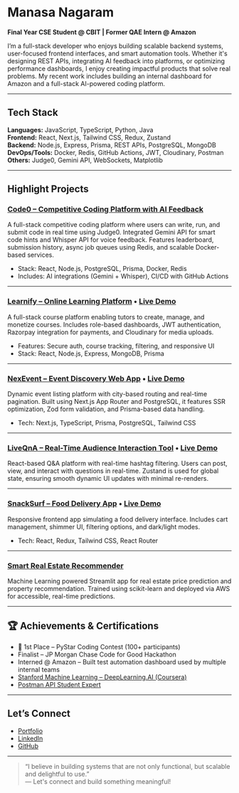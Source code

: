 # Manasa Nagaram

**Final Year CSE Student @ CBIT | Former QAE Intern @ Amazon**

I’m a full-stack developer who enjoys building scalable backend systems, user-focused frontend interfaces, and smart automation tools. Whether it's designing REST APIs, integrating AI feedback into platforms, or optimizing performance dashboards, I enjoy creating impactful products that solve real problems. My recent work includes building an internal dashboard for Amazon and a full-stack AI-powered coding platform.

---

## Tech Stack

**Languages:** JavaScript, TypeScript, Python, Java  
**Frontend:** React, Next.js, Tailwind CSS, Redux, Zustand  
**Backend:** Node.js, Express, Prisma, REST APIs, PostgreSQL, MongoDB  
**DevOps/Tools:** Docker, Redis, GitHub Actions, JWT, Cloudinary, Postman  
**Others:** Judge0, Gemini API, WebSockets, Matplotlib

---

##  Highlight Projects

###  [Code0 – Competitive Coding Platform with AI Feedback](https://github.com/Manasa-iota/code0)

A full-stack competitive coding platform where users can write, run, and submit code in real time using Judge0. Integrated Gemini API for smart code hints and Whisper API for voice feedback. Features leaderboard, submission history, async job queues using Redis, and scalable Docker-based services.

-  Stack: React, Node.js, PostgreSQL, Prisma, Docker, Redis
-  Includes: AI integrations (Gemini + Whisper), CI/CD with GitHub Actions

---

###  [Learnify – Online Learning Platform](https://github.com/Manasa-iota/Learnify) • [Live Demo](https://learnify-frontend-git-main-manasas-projects-331ac1bd.vercel.app)

A full-stack course platform enabling tutors to create, manage, and monetize courses. Includes role-based dashboards, JWT authentication, Razorpay integration for payments, and Cloudinary for media uploads.

- Features: Secure auth, course tracking, filtering, and responsive UI
- Stack: React, Node.js, Express, MongoDB, Prisma

---

###  [NexEvent – Event Discovery Web App](https://github.com/Manasa-iota/nexevent) • [Live Demo](https://nex-event-kp9lnzeol-manasas-projects-331ac1bd.vercel.app)

Dynamic event listing platform with city-based routing and real-time pagination. Built using Next.js App Router and PostgreSQL, it features SSR optimization, Zod form validation, and Prisma-based data handling.

-  Tech: Next.js, TypeScript, Prisma, PostgreSQL, Tailwind CSS

---

###  [LiveQnA – Real-Time Audience Interaction Tool](https://github.com/Manasa-iota/LiveQnA) • [Live Demo](https://jovial-boba-f21a18.netlify.app)

React-based Q&A platform with real-time hashtag filtering. Users can post, view, and interact with questions in real-time. Zustand is used for global state, ensuring smooth dynamic UI updates with minimal re-renders.

---

###  [SnackSurf – Food Delivery App](https://github.com/Manasa-iota/snacksurf) • [Live Demo](https://snacksurf.netlify.app)

Responsive frontend app simulating a food delivery interface. Includes cart management, shimmer UI, filtering options, and dark/light modes.

-  Tech: React, Redux, Tailwind CSS, React Router

---

###  [Smart Real Estate Recommender](https://github.com/Manasa-iota/Smart-Real-Estate-Insights-Price-Prediction-Personalized-Recommendations)

Machine Learning powered Streamlit app for real estate price prediction and property recommendation. Trained using scikit-learn and deployed via AWS for accessible, real-time predictions.

---

## 🏆 Achievements & Certifications

- 🥇 1st Place – PyStar Coding Contest (100+ participants)
-  Finalist – JP Morgan Chase Code for Good Hackathon
-  Interned @ Amazon – Built test automation dashboard used by multiple internal teams
-  [Stanford Machine Learning – DeepLearning.AI (Coursera)](https://coursera.org/share/6a4134cc9e5a14098698271d94d8ce1a)
-  [Postman API Student Expert](https://api.badgr.io/public/assertions/W6ZuYPi8QYOZJSb8rc14vg)

---

##  Let’s Connect

-  [Portfolio](https://manasa-1729.netlify.app/)
-  [LinkedIn](https://www.linkedin.com/in/manasa-nagaram-3a8811259)
-  [GitHub](https://github.com/Manasa-iota)


---

> “I believe in building systems that are not only functional, but scalable and delightful to use.”  
> — Let's connect and build something meaningful!
